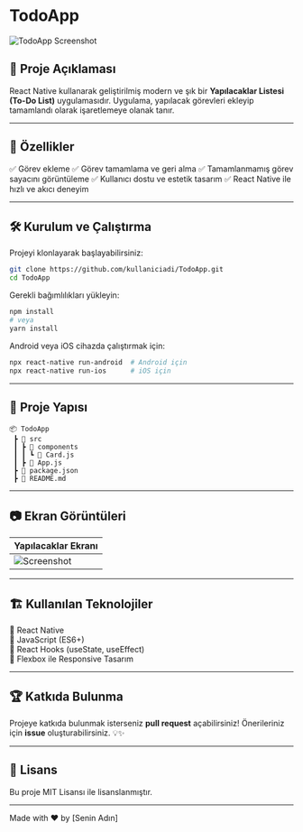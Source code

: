 # TodoApp

![TodoApp Screenshot](todoApp-1.jpg)

## 📌 Proje Açıklaması
React Native kullanarak geliştirilmiş modern ve şık bir **Yapılacaklar Listesi (To-Do List)** uygulamasıdır. Uygulama, yapılacak görevleri ekleyip tamamlandı olarak işaretlemeye olanak tanır.

---

## 🚀 Özellikler
✅ Görev ekleme
✅ Görev tamamlama ve geri alma
✅ Tamamlanmamış görev sayacını görüntüleme
✅ Kullanıcı dostu ve estetik tasarım
✅ React Native ile hızlı ve akıcı deneyim

---

## 🛠️ Kurulum ve Çalıştırma

Projeyi klonlayarak başlayabilirsiniz:

```bash
git clone https://github.com/kullaniciadi/TodoApp.git
cd TodoApp
```

Gerekli bağımlılıkları yükleyin:

```bash
npm install
# veya
yarn install
```

Android veya iOS cihazda çalıştırmak için:

```bash
npx react-native run-android  # Android için
npx react-native run-ios      # iOS için
```

---

## 📂 Proje Yapısı
```
📦 TodoApp
 ┣ 📂 src
 ┃ ┣ 📂 components
 ┃ ┃ ┗ 📜 Card.js
 ┃ ┣ 📜 App.js
 ┣ 📜 package.json
 ┣ 📜 README.md
```

---

## 📷 Ekran Görüntüleri

| Yapılacaklar Ekranı |
|----------------------|
| ![Screenshot](todoApp-1.jpg) |

---

## 🏗️ Kullanılan Teknolojiler
🔹 React Native  
🔹 JavaScript (ES6+)  
🔹 React Hooks (useState, useEffect)  
🔹 Flexbox ile Responsive Tasarım  

---

## 🏆 Katkıda Bulunma
Projeye katkıda bulunmak isterseniz **pull request** açabilirsiniz! Önerileriniz için **issue** oluşturabilirsiniz. 💡✨

---

## 📄 Lisans
Bu proje MIT Lisansı ile lisanslanmıştır.

---

Made with ❤️ by [Senin Adın]

